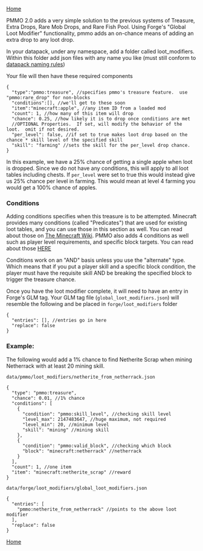 [Home](../home.md)

PMMO 2.0 adds a very simple solution to the previous systems of Treasure, Extra Drops, Rare Mob Drops, and Rare Fish Pool. Using Forge's "Global Loot Modifier" functionality, pmmo adds an on-chance means of adding an extra drop to any loot drop.

In your datapack, under any namespace, add a folder called loot_modifiers. Within this folder add json files with any name you like (must still conform to [datapack naming rules](https://minecraft.wiki/w/Resource_location#Legal_characters))

Your file will then have these required components

```json5
{
  "type":"pmmo:treasure", //specifies pmmo's treasure feature.  use "pmmo:rare_drop" for non-blocks
  "conditions":[], //we'll get to these soon
  "item":"minecraft:apple", //any item ID from a loaded mod
  "count": 1, //how many of this item will drop
  "chance": 0.25, //how likely it is to drop once conditions are met
  //OPTIONAL Properties.  If set, will modify the behavior of the loot.  omit if not desired.
  "per_level": false, //if set to true makes loot drop based on the chance * skill level of the specified skill
  "skill": "farming" //sets the skill for the per_level drop chance.
}
```

In this example, we have a 25% chance of getting a single apple when loot is dropped. Since we do not have any conditions, this will apply to all loot tables including chests.  If `per_level` were set to true this would instead give us 25% chance per level in farming.  This would mean at level 4 farming you would get a 100% chance of apples.
### Conditions

Adding conditions specifies when this treasure is to be attempted. Minecraft provides many conditions (called "Predicates") that are used for existing loot tables, and you can use those in this section as well. You can read about those on [The Minecraft Wiki](https://minecraft.wiki/w/Predicate). PMMO also adds 4 conditions as well such as player level requirements, and specific block targets. You can read about those [HERE](https://github.com/Caltinor/Project-MMO-2.0/wiki/Loot-Predicates)

Conditions work on an "AND" basis unless you use the "alternate" type. Which means that if you put a player skill and a specific block condition, the player must have the requisite skill AND be breaking the specified block to trigger the treasure chance.

Once you have the loot modifier complete, it will need to have an entry in Forge's GLM tag. Your GLM tag file \(`global_loot_modifiers.json`\) will resemble the following and be placed in `forge/loot_modifiers` folder


```json5
{
  "entries": [], //entries go in here
  "replace": false
}
```

### Example:
The following would add a 1% chance to find Netherite Scrap when mining Netherrack with at least 20 mining skill.

`data/pmmo/loot_modifiers/netherite_from_netherrack.json`
```json5
{
  "type": "pmmo:treasure",
  "chance": 0.01, //1% chance
  "conditions": [
    {
      "condition": "pmmo:skill_level", //checking skill level
      "level_max": 2147483647, //huge maximum, not required
      "level_min": 20, //minimum level
      "skill": "mining" //mining skill
    },
    {
      "condition": "pmmo:valid_block", //checking which block
      "block": "minecraft:netherrack" //netherrack
    }
  ],
  "count": 1, //one item
  "item": "minecraft:netherite_scrap" //reward
}
```

`data/forge/loot_modifiers/global_loot_modifiers.json`
```json5
{
  "entries": [
    "pmmo:netherite_from_netherrack" //points to the above loot modifier
  ],
  "replace": false
}
```

[Home](../home.md)
